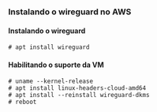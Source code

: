 ### Instalando o wireguard no AWS ###

#### Instalando o wireguard ####

```# apt install wireguard```

#### Habilitando o suporte da VM ####

```
# uname --kernel-release
# apt install linux-headers-cloud-amd64
# apt install --reinstall wireguard-dkms
# reboot
```
